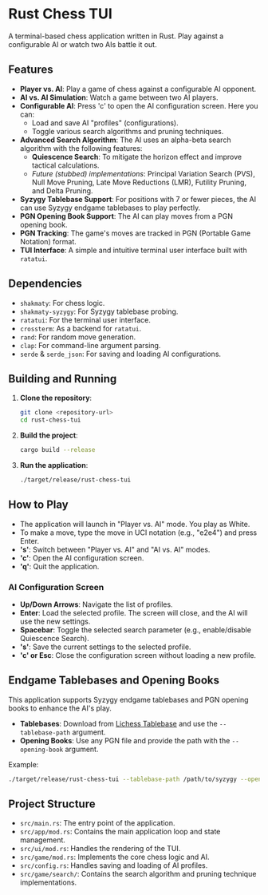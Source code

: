 # Rust Chess TUI

A terminal-based chess application written in Rust. Play against a configurable AI or watch two AIs battle it out.

## Features

- **Player vs. AI**: Play a game of chess against a configurable AI opponent.
- **AI vs. AI Simulation**: Watch a game between two AI players.
- **Configurable AI**: Press 'c' to open the AI configuration screen. Here you can:
    - Load and save AI "profiles" (configurations).
    - Toggle various search algorithms and pruning techniques.
- **Advanced Search Algorithm**: The AI uses an alpha-beta search algorithm with the following features:
    - **Quiescence Search**: To mitigate the horizon effect and improve tactical calculations.
    - *Future (stubbed) implementations*: Principal Variation Search (PVS), Null Move Pruning, Late Move Reductions (LMR), Futility Pruning, and Delta Pruning.
- **Syzygy Tablebase Support**: For positions with 7 or fewer pieces, the AI can use Syzygy endgame tablebases to play perfectly.
- **PGN Opening Book Support**: The AI can play moves from a PGN opening book.
- **PGN Tracking**: The game's moves are tracked in PGN (Portable Game Notation) format.
- **TUI Interface**: A simple and intuitive terminal user interface built with `ratatui`.

## Dependencies

- `shakmaty`: For chess logic.
- `shakmaty-syzygy`: For Syzygy tablebase probing.
- `ratatui`: For the terminal user interface.
- `crossterm`: As a backend for `ratatui`.
- `rand`: For random move generation.
- `clap`: For command-line argument parsing.
- `serde` & `serde_json`: For saving and loading AI configurations.

## Building and Running

1.  **Clone the repository**:
    ```sh
    git clone <repository-url>
    cd rust-chess-tui
    ```

2.  **Build the project**:
    ```sh
    cargo build --release
    ```

3.  **Run the application**:
    ```sh
    ./target/release/rust-chess-tui
    ```

## How to Play

- The application will launch in "Player vs. AI" mode. You play as White.
- To make a move, type the move in UCI notation (e.g., "e2e4") and press Enter.
- **'s'**: Switch between "Player vs. AI" and "AI vs. AI" modes.
- **'c'**: Open the AI configuration screen.
- **'q'**: Quit the application.

### AI Configuration Screen

- **Up/Down Arrows**: Navigate the list of profiles.
- **Enter**: Load the selected profile. The screen will close, and the AI will use the new settings.
- **Spacebar**: Toggle the selected search parameter (e.g., enable/disable Quiescence Search).
- **'s'**: Save the current settings to the selected profile.
- **'c' or Esc**: Close the configuration screen without loading a new profile.

## Endgame Tablebases and Opening Books

This application supports Syzygy endgame tablebases and PGN opening books to enhance the AI's play.

- **Tablebases**: Download from [Lichess Tablebase](https://tablebase.lichess.ovh/tables/standard/) and use the `--tablebase-path` argument.
- **Opening Books**: Use any PGN file and provide the path with the `--opening-book` argument.

Example:
```sh
./target/release/rust-chess-tui --tablebase-path /path/to/syzygy --opening-book /path/to/book.pgn
```

## Project Structure

- `src/main.rs`: The entry point of the application.
- `src/app/mod.rs`: Contains the main application loop and state management.
- `src/ui/mod.rs`: Handles the rendering of the TUI.
- `src/game/mod.rs`: Implements the core chess logic and AI.
- `src/config.rs`: Handles saving and loading of AI profiles.
- `src/game/search/`: Contains the search algorithm and pruning technique implementations.
